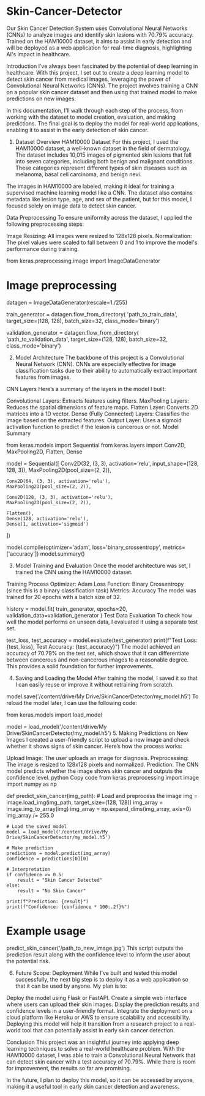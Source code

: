 # Skin-Cancer-Detector
Our Skin Cancer Detection System uses Convolutional Neural Networks (CNNs) to analyze images and identify skin lesions with 70.79% accuracy. Trained on the HAM10000 dataset, it aims to assist in early detection and will be deployed as a web application for real-time diagnosis, highlighting AI's impact in healthcare.

Introduction
I’ve always been fascinated by the potential of deep learning in healthcare. With this project, I set out to create a deep learning model to detect skin cancer from medical images, leveraging the power of Convolutional Neural Networks (CNNs). The project involves training a CNN on a popular skin cancer dataset and then using that trained model to make predictions on new images.

In this documentation, I’ll walk through each step of the process, from working with the dataset to model creation, evaluation, and making predictions. The final goal is to deploy the model for real-world applications, enabling it to assist in the early detection of skin cancer.

1. Dataset Overview
HAM10000 Dataset
For this project, I used the HAM10000 dataset, a well-known dataset in the field of dermatology. The dataset includes 10,015 images of pigmented skin lesions that fall into seven categories, including both benign and malignant conditions. These categories represent different types of skin diseases such as melanoma, basal cell carcinoma, and benign nevi.

The images in HAM10000 are labeled, making it ideal for training a supervised machine learning model like a CNN. The dataset also contains metadata like lesion type, age, and sex of the patient, but for this model, I focused solely on image data to detect skin cancer.

Data Preprocessing
To ensure uniformity across the dataset, I applied the following preprocessing steps:

Image Resizing: All images were resized to 128x128 pixels.
Normalization: The pixel values were scaled to fall between 0 and 1 to improve the model's performance during training.

from keras.preprocessing.image import ImageDataGenerator

# Image preprocessing
datagen = ImageDataGenerator(rescale=1./255)

train_generator = datagen.flow_from_directory(
    'path_to_train_data',
    target_size=(128, 128),
    batch_size=32,
    class_mode='binary')

validation_generator = datagen.flow_from_directory(
    'path_to_validation_data',
    target_size=(128, 128),
    batch_size=32,
    class_mode='binary')

2. Model Architecture
The backbone of this project is a Convolutional Neural Network (CNN). CNNs are especially effective for image classification tasks due to their ability to automatically extract important features from images.

CNN Layers
Here’s a summary of the layers in the model I built:

Convolutional Layers: Extracts features using filters.
MaxPooling Layers: Reduces the spatial dimensions of feature maps.
Flatten Layer: Converts 2D matrices into a 1D vector.
Dense (Fully Connected) Layers: Classifies the image based on the extracted features.
Output Layer: Uses a sigmoid activation function to predict if the lesion is cancerous or not.
Model Summary

from keras.models import Sequential
from keras.layers import Conv2D, MaxPooling2D, Flatten, Dense

model = Sequential([
    Conv2D(32, (3, 3), activation='relu', input_shape=(128, 128, 3)),
    MaxPooling2D(pool_size=(2, 2)),
    
    Conv2D(64, (3, 3), activation='relu'),
    MaxPooling2D(pool_size=(2, 2)),
    
    Conv2D(128, (3, 3), activation='relu'),
    MaxPooling2D(pool_size=(2, 2)),
    
    Flatten(),
    Dense(128, activation='relu'),
    Dense(1, activation='sigmoid')
])

model.compile(optimizer='adam', loss='binary_crossentropy', metrics=['accuracy'])
model.summary()

3. Model Training and Evaluation
Once the model architecture was set, I trained the CNN using the HAM10000 dataset.

Training Process
Optimizer: Adam
Loss Function: Binary Crossentropy (since this is a binary classification task)
Metrics: Accuracy
The model was trained for 20 epochs with a batch size of 32.

history = model.fit(
    train_generator,
    epochs=20,
    validation_data=validation_generator
)
Test Data Evaluation
To check how well the model performs on unseen data, I evaluated it using a separate test set.

test_loss, test_accuracy = model.evaluate(test_generator)
print(f"Test Loss: {test_loss}, Test Accuracy: {test_accuracy}")
The model achieved an accuracy of 70.79% on the test set, which shows that it can differentiate between cancerous and non-cancerous images to a reasonable degree. This provides a solid foundation for further improvements.

4. Saving and Loading the Model
After training the model, I saved it so that I can easily reuse or improve it without retraining from scratch.

model.save('/content/drive/My Drive/SkinCancerDetector/my_model.h5')
To reload the model later, I can use the following code:

from keras.models import load_model

model = load_model('/content/drive/My Drive/SkinCancerDetector/my_model.h5')
5. Making Predictions on New Images
I created a user-friendly script to upload a new image and check whether it shows signs of skin cancer. Here’s how the process works:

Upload Image: The user uploads an image for diagnosis.
Preprocessing: The image is resized to 128x128 pixels and normalized.
Prediction: The CNN model predicts whether the image shows skin cancer and outputs the confidence level.
python
Copy code
from keras.preprocessing import image
import numpy as np

def predict_skin_cancer(img_path):
    # Load and preprocess the image
    img = image.load_img(img_path, target_size=(128, 128))
    img_array = image.img_to_array(img)
    img_array = np.expand_dims(img_array, axis=0)
    img_array /= 255.0
    
    # Load the saved model
    model = load_model('/content/drive/My Drive/SkinCancerDetector/my_model.h5')
    
    # Make prediction
    predictions = model.predict(img_array)
    confidence = predictions[0][0]
    
    # Interpretation
    if confidence >= 0.5:
        result = "Skin Cancer Detected"
    else:
        result = "No Skin Cancer"
    
    print(f"Prediction: {result}")
    print(f"Confidence: {confidence * 100:.2f}%")
    
# Example usage
predict_skin_cancer('/path_to_new_image.jpg')
This script outputs the prediction result along with the confidence level to inform the user about the potential risk.

6. Future Scope: Deployment
While I’ve built and tested this model successfully, the next big step is to deploy it as a web application so that it can be used by anyone. My plan is to:

Deploy the model using Flask or FastAPI.
Create a simple web interface where users can upload their skin images.
Display the prediction results and confidence levels in a user-friendly format.
Integrate the deployment on a cloud platform like Heroku or AWS to ensure scalability and accessibility.
Deploying this model will help it transition from a research project to a real-world tool that can potentially assist in early skin cancer detection.

Conclusion
This project was an insightful journey into applying deep learning techniques to solve a real-world healthcare problem. With the HAM10000 dataset, I was able to train a Convolutional Neural Network that can detect skin cancer with a test accuracy of 70.79%. While there is room for improvement, the results so far are promising.

In the future, I plan to deploy this model, so it can be accessed by anyone, making it a useful tool in early skin cancer detection and awareness.

